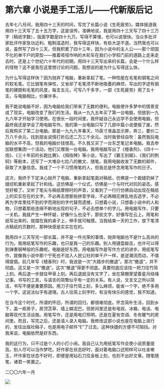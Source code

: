   

# 第六章 小说是手工活儿——代新版后记

去年七八月间，我用四十三天的时间，写完了长篇小说《生死疲劳》。媒体报道我用四十三天写了五十五万字，这是误传。准确地说，我是用四十三天写了四十三万字（稿纸字数），版面字数是四十九万。写得不算慢，也可以说很快。当众多批评家批评作家急功近利、粗制滥造时，我写得这样快，有些大逆不道。当然我也可以说，虽然写了四十三天，但我积累了四十三年，因为小说中的主人公——那个顽固不化的单干户的原型——推着吱哑作响的木轮车在我们小学校门前的道路上走来走去时，还是上个世纪六十年代的初期。用四十三天写出来的长篇，会是一个什么样的怪物？这不是我在这里想讨论的问题。我想说的是为什么写得这么快。

为什么写得这样快？因为抛弃了电脑，重新拿起了笔。一种性能在毛笔和钢笔之间的软毛笔。它比钢笔有弹性，又省却了毛笔须不断地吸墨的麻烦，写出的字迹有钢笔的硬朗和毛笔的风度，每支五元，可写八千多字，一部《生死疲劳》用了五十支。与电脑相比，价廉许多。

我不能说电脑不好，因为电脑给我们带来了无数的便利。电脑使许多梦中的情景变成了现实，电脑改变了我们的生活。我从一九九五年买了第一台电脑，但放到一九九六年才开始学习使用。在很长一段时间里，我怀疑自己永远学不会使用电脑，但最终我还是学会了用电脑写作。我的第一台电脑只写了几部中篇小说便报了废，然后我购买了第二台电脑。那是一九九九年春天，15英寸液晶显示屏，奔三，要价二万八千余元，找到朋友说情打折后还二万三千余元。当时我曾经自吹：虽然我玩电脑的水平不高，但我的电脑价钱很高。不久我又买了一台东芝笔记本电脑。我去参加联想集团一个活动，他们又赠我一台电脑。我用电脑写出了《檀香刑》、《四十一炮》、《三十年前的长跑比赛》、《拇指铐》等小说，写出了《霸王别姬》、《我们的荆轲》等剧本，还写了一大堆杂七拉八的散文、随笔。我用电脑收发了无数的邮件，获取了大量信息。我成了一个不习惯用笔的人，但我总是怀念用笔写作的日子。

这次，我终于下定决心抛开了电脑，重新拿起笔面对稿纸，仿佛是一个裁缝扔掉了缝纫机重新拿起了针和线。这仿佛是一个仪式，仿佛是一个与时代对抗的姿态。感觉好极了。又听了笔尖与稿纸摩擦时的声音，又看到了一行行仿佛自动出现在稿纸上的实实在在的文字。不必再去想那些拼音字母，不必再眼花缭乱地去选字，不必再为字库里找不到的字而用别的字代替而遗憾，只想着小说，只想着小说中的人和物，只想着那些连绵不断地出现的句子，不必去想单个的字儿。用电脑写作，只要一关机，我就产生一种怀疑，好像什么也没干，那些文字，好像写在云上。用笔和纸写出来的，就摆在我的桌子上，伸手就可触摸。当我结束一天的工作，放下笔清点稿纸的页数时，那种快感是实实在在的。

我用四十三天写完一部长篇，并不是一件光荣的事情，抛弃电脑也不是什么高尚的行为。我用纸笔写作的乐趣，也只是我一己的乐趣。别人用键盘敲击，也许可以得到弹奏钢琴般的乐趣呢。电脑是好东西，用电脑写作是写作方式的进步。用纸笔写作，就像我小说中那个宁死也不加入人民公社的单干户一样，是逆潮流而动，不值得提倡。前几年写《檀香刑》时，我说是一次“大踏步的撤退”。那次“撤退”，并不彻底。这又是一次“撤退”。这次“撤退”得更不彻底。真要彻底应该找一把刀往竹简上刻。再后退一步就往甲骨上刻。再后退就没有文字了，坐在窝棚里望着星月结绳记事。书写的工具，与语言的简繁似乎有一定的关系。有人说，文言文之所以简洁，书写不便是重要原因。用刀子往竹简上刻，多么麻烦，能省一个字，绝不多用一个字。这说法似乎有道理。古人往简上刻字时，有没有快乐的感觉，我不知道。

在当今这个时代，所谓的怀旧，所谓的回归，都很难彻底。怀念简朴生活，回到乡下，盖一栋房子，房顶苫草、墙上糊泥巴，但房间里还是有电视、冰箱、电话、电脑等现代生活设施。用笔写作，还是用电灯照明，还是在夏有空调、冬有暖气的房间里。而且，写完之后，还是请人录入电脑。我修改这部小说也是在电脑上进行的，发往出版社稿子，也是用电子邮件“E”了过去。这种快捷的方便不可阻挡。对我来说，电脑依然是好东西。

我的这行为，只不过是个人的小打小闹。我自己认为用纸笔写作会使小说质量提高，别人尽可以当作梦呓。好作家在状态好时，面对着电脑口述照样可以吐金嗽玉，坏作家在状态不好时，即便是用钻石刀往金板上刻，也刻不出好文章。随笔随笔，诸君一笑置之。

二〇〇六年一月

  

![](epub_ebooks/莫言经典作品（套装7册）/images/Image00004.jpg)